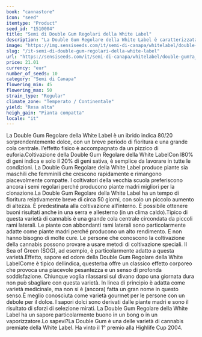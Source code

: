 ```yaml
---
book: "cannastore"
icon: "seed"
itemtype: "Product"
seed_id: "1510004"
title: "Semi di Double Gum Regolari della White Label"
description: "La Double Gum Regolare della White Label è caratterizzata da un sapore unico di gomma da masticare dolce abbinato alle classiche proprietà indica."
image: "https://img.sensiseeds.com/it/semi-di-canapa/whitelabel/double-gum-image.png"
slug: "/it-semi-di-double-gum-regolari-della-white-label"
url: "https://sensiseeds.com/it/semi-di-canapa/whitelabel/double-gum?a_aid=cannastore"
price: 21.01
currency: "eur"
number_of_seeds: 10
category: "Semi di Canapa"
flowering_min: 45
flowering_max: 50
strain_type: "Regular"
climate_zone: "Temperato / Continentale"
yield: "Resa alta"
heigh_gain: "Pianta compatta"
locale: "it"
---
```

La Double Gum Regolare della White Label è un ibrido indica 80/20 sorprendentemente dolce, con un breve periodo di fioritura e una grande cola centrale. l’effetto fisico è accompagnato da un pizzico di euforia.Coltivazione della Double Gum Regolare della White LabelCon l80% di geni indica e solo il 20% di geni sativa, è semplice da lavorare in tutte le condizioni. La Double Gum Regolare della White Label produce piante sia maschili che femminili che crescono rapidamente e rimangono piacevolmente compatte. I coltivatori della vecchia scuola preferiscono ancora i semi regolari perché producono piante madri migliori per la clonazione.La Double Gum Regolare della White Label ha un tempo di fioritura relativamente breve di circa 50 giorni, con solo un piccolo aumento di altezza. È predestinata alla coltivazione all’interno. È possibile ottenere buoni risultati anche in una serra e allesterno (in un clima caldo).Tipico di questa varietà di cannabis è una grande cola centrale circondata da piccoli rami laterali. Le piante con abbondanti rami laterali sono particolarmente adatte come piante madri perché producono un alto rendimento. E non hanno bisogno di molte cure. Le persone che conoscono la coltivazione della cannabis possono provare a usare metodi di coltivazione speciali. Il Sea of Green (SOG), ad esempio, è particolarmente adatto a questa varietà.Effetto, sapore ed odore della Double Gum Regolare della White LabelCome è tipico dellindica, questerba offre un classico effetto corporeo che provoca una piacevole pesantezza e un senso di profonda soddisfazione. Chiunque voglia rilassarsi sul divano dopo una giornata dura non può sbagliare con questa varietà. In linea di principio è adatta come varietà medicinale, ma non si è (ancora) fatta un gran nome in questo senso.È meglio conosciuta come varietà gourmet per le persone con un debole per il dolce. I sapori dolci sono derivati dalle piante madri e sono il risultato di sforzi di selezione mirati. La Double Gum Regolare della White Label ha un sapore particolarmente buono in un bong o in un vaporizzatore.Lo sapevi?La Double Gum è una delle varietà di cannabis premiate della White Label. Ha vinto il 1° premio alla Highlife Cup 2004.
